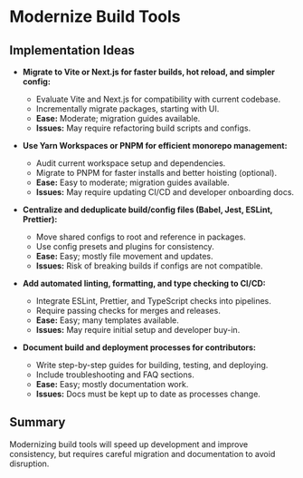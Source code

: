 # Modernize Build Tools

## Implementation Ideas
- **Migrate to Vite or Next.js for faster builds, hot reload, and simpler config:**
  - Evaluate Vite and Next.js for compatibility with current codebase.
  - Incrementally migrate packages, starting with UI.
  - **Ease:** Moderate; migration guides available.
  - **Issues:** May require refactoring build scripts and configs.

- **Use Yarn Workspaces or PNPM for efficient monorepo management:**
  - Audit current workspace setup and dependencies.
  - Migrate to PNPM for faster installs and better hoisting (optional).
  - **Ease:** Easy to moderate; migration guides available.
  - **Issues:** May require updating CI/CD and developer onboarding docs.

- **Centralize and deduplicate build/config files (Babel, Jest, ESLint, Prettier):**
  - Move shared configs to root and reference in packages.
  - Use config presets and plugins for consistency.
  - **Ease:** Easy; mostly file movement and updates.
  - **Issues:** Risk of breaking builds if configs are not compatible.

- **Add automated linting, formatting, and type checking to CI/CD:**
  - Integrate ESLint, Prettier, and TypeScript checks into pipelines.
  - Require passing checks for merges and releases.
  - **Ease:** Easy; many templates available.
  - **Issues:** May require initial setup and developer buy-in.

- **Document build and deployment processes for contributors:**
  - Write step-by-step guides for building, testing, and deploying.
  - Include troubleshooting and FAQ sections.
  - **Ease:** Easy; mostly documentation work.
  - **Issues:** Docs must be kept up to date as processes change.

## Summary
Modernizing build tools will speed up development and improve consistency, but requires careful migration and documentation to avoid disruption.
